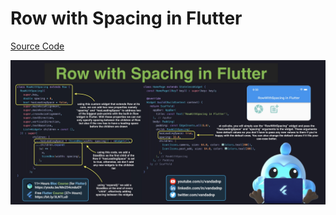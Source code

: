 # Row with Spacing in Flutter

[Source Code](row-with-spacing-in-flutter.dart)

![](row-with-spacing-in-flutter.jpg)

